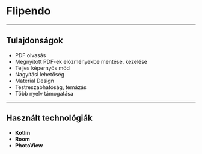 # Flipendo

---

## Tulajdonságok

- PDF olvasás
- Megnyitott PDF-ek előzményekbe mentése, kezelése
- Teljes képernyős mód
- Nagyítási lehetőség
- Material Design
- Testreszabhatóság, témázás
- Több nyelv támogatása


---

## Használt technológiák

- **Kotlin**
- **Room**
- **PhotoView**
